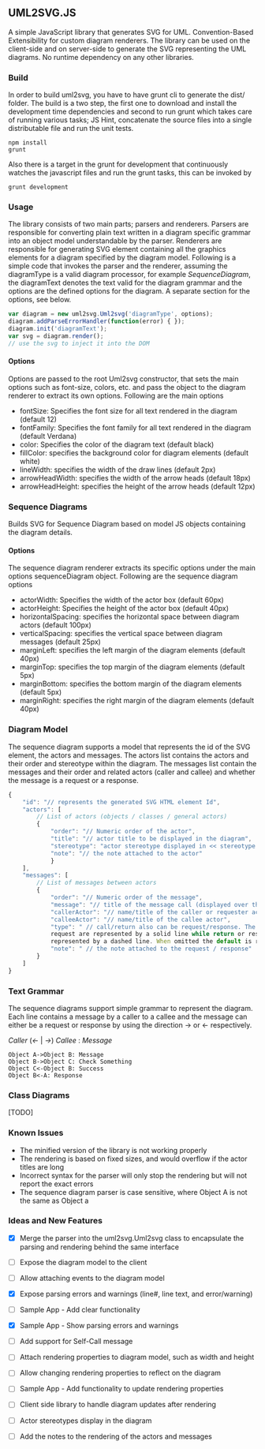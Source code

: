## UML2SVG.JS
A simple JavaScript library that generates SVG for UML. Convention-Based Extensibility for custom
diagram renderers. The library can be used on the client-side and on
server-side to generate the SVG representing the UML diagrams.
No runtime dependency on any other libraries.

### Build
In order to build uml2svg, you have to have grunt cli to generate the dist/
folder. The build is a two step, the first one to download and install the
development time dependencies and second to run grunt which takes care of
running various tasks; JS Hint, concatenate the source files into a single
distributable file and run the unit tests.

```shell
npm install
grunt
```

Also there is a target in the grunt for development that continuously watches
the javascript files and run the grunt tasks, this can be invoked by

```shell
grunt development
```

### Usage
The library consists of two main parts; parsers and renderers. Parsers are
responsible for converting plain text written in a diagram specific grammar into
an object model understandable by the parser. Renderers are responsible for
generating SVG element containing all the graphics elements for a diagram
specified by the diagram model. Following is a simple code that invokes the
parser and the renderer, assuming the diagramType is a valid diagram processor,
for example *SequenceDiagram*, the diagramText denotes the text valid for the
    diagram grammar and the options are the defined options for the diagram. A
    separate section for the options, see below.

```javascript
var diagram = new uml2svg.Uml2svg('diagramType', options);
diagram.addParseErrorHandler(function(error) { });
diagram.init('diagramText');
var svg = diagram.render();
// use the svg to inject it into the DOM
```

#### Options
Options are passed to the root  Uml2svg constructor, that sets the main options
such as font-size, colors, etc. and pass the object to the diagram renderer to
extract its own options. Following are the main options
- fontSize: Specifies the font size for all text rendered in the diagram
  (default 12)
- fontFamily: Specifies the font family for all text rendered in the diagram
  (default Verdana)
- color: Specifies the color of the diagram text (default black)
- fillColor: specifies the background color for diagram elements (default white)
- lineWidth: specifies the width of the draw lines (default 2px)
- arrowHeadWidth: specifies the width of the arrow heads (default 18px)
- arrowHeadHeight: specifies the height of the arrow heads (default 12px)

### Sequence Diagrams
Builds SVG for Sequence Diagram based on model JS objects containing the diagram
details.

#### Options
The sequence diagram renderer extracts its specific options under the main
options sequenceDiagram object. Following are the sequence diagram options
- actorWidth: Specifies the width of the actor box (default 60px)
- actorHeight: Specifies the height of the actor box (default 40px)
- horizontalSpacing: specifies the horizontal space between diagram actors
  (default 100px)
- verticalSpacing: specifies the vertical space between diagram messages
  (default 25px)
- marginLeft: specifies the left margin of the diagram elements (default 40px)
- marginTop: specifies the top margin of the diagram elements (default 5px)
- marginBottom: specifies the bottom margin of the diagram elements (default 5px)
- marginRight: specifies the right margin of the diagram elements (default 40px)

### Diagram Model
The sequence diagram supports a model that represents the id of the SVG element,
the actors and messages. The actors list contains the actors and their order
and stereotype within the diagram. The messages list contain the messages and
their order and related actors (caller and callee) and whether the message is a
request or a response.

```javascript
{ 
    "id": "// represents the generated SVG HTML element Id",
    "actors": [
        // List of actors (objects / classes / general actors)
        {
            "order": "// Numeric order of the actor",
            "title": "// actor title to be displayed in the diagram",
            "stereotype": "actor stereotype displayed in << stereotype >>",
            "note": "// the note attached to the actor"
            }
    ],
    "messages": [
        // List of messages between actors
        {
            "order": "// Numeric order of the message",
            "message": "// title of the message call (displayed over the arrow)",
            "callerActor": "// name/title of the caller or requester actor",
            "calleeActor": "// name/title of the callee actor",
            "type": " // call/return also can be request/response. The call or
            request are represented by a solid line while return or response are
            represented by a dashed line. When omitted the default is request",
            "note": " // the note attached to the request / response"
        }
    ]
}
```

### Text Grammar
The sequence diagrams support simple grammar to represent the diagram. Each line
contains a message by a caller to a callee and the message can either be a
request or response by using the direction -> or <- respectively.

*Caller*  (*<-* | *->*)  *Callee* : *Message*


```
Object A->Object B: Message
Object B->Object C: Check Something
Object C<-Object B: Success
Object B<-A: Response
```

### Class Diagrams
[TODO]


### Known Issues
- The minified version of the library is not working properly
- The rendering is based on fixed sizes, and would overflow if the actor titles
  are long
- Incorrect syntax for the parser will only stop the rendering but will not
  report the exact errors
- The sequence diagram parser is case sensitive, where Object A is not the same
  as Object a

### Ideas and New Features
- [X] Merge the parser into the uml2svg.Uml2svg class to encapsulate the parsing and
  rendering behind the same interface
- [ ] Expose the diagram model to the client
- [ ] Allow attaching events to the diagram model
- [X] Expose parsing errors and warnings (line#, line text, and error/warning)
- [ ] Sample App - Add clear functionality
- [X] Sample App - Show parsing errors and warnings
- [ ] Add support for Self-Call message
- [ ] Attach rendering properties to diagram model, such as width and height
- [ ] Allow changing rendering properties to reflect on the diagram
- [ ] Sample App - Add functionality to update rendering properties
- [ ] Client side library to handle diagram updates after rendering
- [ ] Actor stereotypes display in the diagram
- [ ] Add the notes to the rendering of the actors and messages

